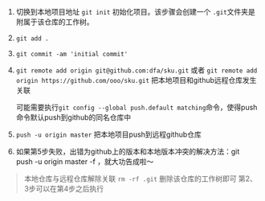 1. 切换到本地项目地址 `git init` 初始化项目。该步骤会创建一个 `.git`文件夹是附属于该仓库的工作树。

2. `git add .`

3. `git commit -am 'initial commit'`

4. `git remote add origin git@github.com:dfa/sku.git` 或者 `git remote add origin https://github.com/ooo/sku.git` 把本地项目和github远程仓库发生关联

   可能需要执行`git config --global push.default matching`命令，使得push命令默认push到github的同名仓库中

5. `push -u origin master` 把本地项目push到远程github仓库

6. 如果第5步失败，出错为github上的版本和本地版本冲突的解决方法：git push -u origin master -f ，就大功告成啦～

> 本地仓库与远程仓库解除关联 `rm -rf .git` 删除该仓库的工作树即可 第2、3步可以在第4步之后执行





